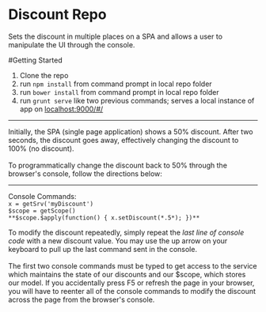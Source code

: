 # Discount Repo
Sets the discount in multiple places on a SPA and allows a user to manipulate the UI through the console.

#Getting Started
1) Clone the repo<br>
2) run <code>npm install</code> from command prompt in local repo folder<br>
3) run <code>bower install</code> from command prompt in local repo folder<br>
4) run <code>grunt serve</code> like two previous commands; serves a local instance of app on [localhost:9000/#/](http://localhost:9000/#/)<br>
<hr>
Initially, the SPA (single page application) shows a 50% discount.  After two seconds, the discount goes away, effectively changing the discount to 100% (no discount).  <br><br>
To programmatically change the discount back to 50% through the browser's console, follow the directions below:<br>
<hr>
Console Commands:<br>
<code>x = getSrv('myDiscount')</code><br>
<code>$scope = getScope()</code><br>
<code>**$scope.$apply(function() { x.setDiscount(*.5*); })**</code>

To modify the discount repeatedly, simply repeat the *last line of console code* with a new discount value.  You may use the up arrow on your keyboard to pull up the last command sent in the console.  
<br>
The first two console commands must be typed to get access to the service which maintains the state of our discounts and our $scope, which stores our model.  If you accidentally press F5 or refresh the page in your browser, you will have to reenter all of the console commands to modify the discount across the page from the browser's console.
